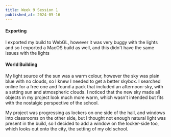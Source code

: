```yaml
---
title: Week 9 Session 1
published_at: 2024-05-16
---
```


#### Exporting
I exported my build to WebGL, however it was very buggy with the lights and so I exported a MacOS build as well, and this didn't have the same issues with the lights

#### World Building
My light source of the sun was a warm colour, however the sky was plain blue with no clouds, so I knew I needed to get a better skybox. I searched online for a free one and found a pack that included an afternoon-sky, with a setting sun and atmospheric clouds. I noticed that the new sky made all objects in my project look much more warm, which wasn't intended but fits with the nostalgic perspective of the school.

My project was progressing as lockers on one side of the hall, and windows into classrooms on the other side, but I thought not enough natural light was present in the build, so I decided to add a window on the locker-side too, which looks out onto the city, the setting of my old school.